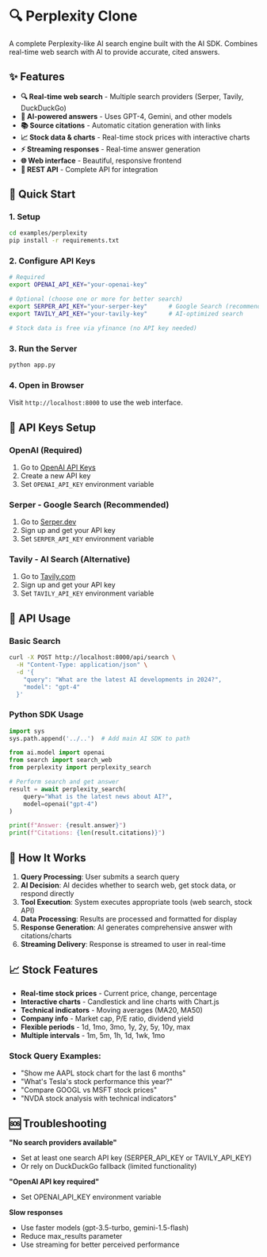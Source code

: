 # 🔍 Perplexity Clone

A complete Perplexity-like AI search engine built with the AI SDK. Combines real-time web search with AI to provide accurate, cited answers.

## ✨ Features

- **🔍 Real-time web search** - Multiple search providers (Serper, Tavily, DuckDuckGo)
- **🤖 AI-powered answers** - Uses GPT-4, Gemini, and other models
- **📚 Source citations** - Automatic citation generation with links
- **📈 Stock data & charts** - Real-time stock prices with interactive charts
- **⚡ Streaming responses** - Real-time answer generation
- **🌐 Web interface** - Beautiful, responsive frontend
- **🔌 REST API** - Complete API for integration

## 🚀 Quick Start

### 1. Setup

```bash
cd examples/perplexity
pip install -r requirements.txt
```

### 2. Configure API Keys

```bash
# Required
export OPENAI_API_KEY="your-openai-key"

# Optional (choose one or more for better search)
export SERPER_API_KEY="your-serper-key"      # Google Search (recommended)
export TAVILY_API_KEY="your-tavily-key"      # AI-optimized search

# Stock data is free via yfinance (no API key needed)
```

### 3. Run the Server

```bash
python app.py
```

### 4. Open in Browser

Visit `http://localhost:8000` to use the web interface.

## 🔑 API Keys Setup

### OpenAI (Required)
1. Go to [OpenAI API Keys](https://platform.openai.com/api-keys)
2. Create a new API key
3. Set `OPENAI_API_KEY` environment variable

### Serper - Google Search (Recommended)
1. Go to [Serper.dev](https://serper.dev/)
2. Sign up and get your API key
3. Set `SERPER_API_KEY` environment variable

### Tavily - AI Search (Alternative)
1. Go to [Tavily.com](https://tavily.com/)
2. Sign up and get your API key  
3. Set `TAVILY_API_KEY` environment variable

## 📡 API Usage

### Basic Search

```bash
curl -X POST http://localhost:8000/api/search \
  -H "Content-Type: application/json" \
  -d '{
    "query": "What are the latest AI developments in 2024?",
    "model": "gpt-4"
  }'
```

### Python SDK Usage

```python
import sys
sys.path.append('../..')  # Add main AI SDK to path

from ai.model import openai
from search import search_web
from perplexity import perplexity_search

# Perform search and get answer
result = await perplexity_search(
    query="What is the latest news about AI?",
    model=openai("gpt-4")
)

print(f"Answer: {result.answer}")
print(f"Citations: {len(result.citations)}")
```

## 🔧 How It Works

1. **Query Processing**: User submits a search query
2. **AI Decision**: AI decides whether to search web, get stock data, or respond directly
3. **Tool Execution**: System executes appropriate tools (web search, stock API)
4. **Data Processing**: Results are processed and formatted for display
5. **Response Generation**: AI generates comprehensive answer with citations/charts
6. **Streaming Delivery**: Response is streamed to user in real-time

## 📈 Stock Features

- **Real-time stock prices** - Current price, change, percentage
- **Interactive charts** - Candlestick and line charts with Chart.js
- **Technical indicators** - Moving averages (MA20, MA50)
- **Company info** - Market cap, P/E ratio, dividend yield
- **Flexible periods** - 1d, 1mo, 3mo, 1y, 2y, 5y, 10y, max
- **Multiple intervals** - 1m, 5m, 1h, 1d, 1wk, 1mo

### Stock Query Examples:
- "Show me AAPL stock chart for the last 6 months"
- "What's Tesla's stock performance this year?"
- "Compare GOOGL vs MSFT stock prices"
- "NVDA stock analysis with technical indicators"

## 🆘 Troubleshooting

**"No search providers available"**
- Set at least one search API key (SERPER_API_KEY or TAVILY_API_KEY)
- Or rely on DuckDuckGo fallback (limited functionality)

**"OpenAI API key required"**
- Set OPENAI_API_KEY environment variable

**Slow responses**
- Use faster models (gpt-3.5-turbo, gemini-1.5-flash)
- Reduce max_results parameter
- Use streaming for better perceived performance